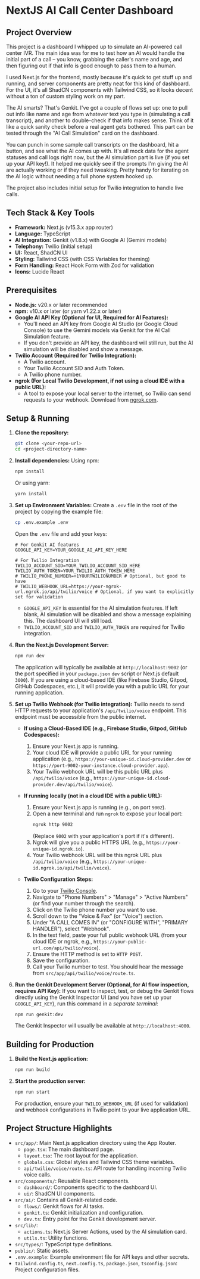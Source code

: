 
# NextJS AI Call Center Dashboard

## Project Overview

This project is a dashboard I whipped up to simulate an AI-powered call center IVR. The main idea was for me to test how an AI would handle the initial part of a call – you know, grabbing the caller's name and age, and then figuring out if that info is good enough to pass them to a human.

I used Next.js for the frontend, mostly because it's quick to get stuff up and running, and server components are pretty neat for this kind of dashboard. For the UI, it's all ShadCN components with Tailwind CSS, so it looks decent without a ton of custom styling work on my part.

The AI smarts? That's Genkit. I've got a couple of flows set up: one to pull out info like name and age from whatever text you type in (simulating a call transcript), and another to double-check if that info makes sense. Think of it like a quick sanity check before a real agent gets bothered. This part can be tested through the "AI Call Simulation" card on the dashboard.

You can punch in some sample call transcripts on the dashboard, hit a button, and see what the AI comes up with. It's all mock data for the agent statuses and call logs right now, but the AI simulation part is live (if you set up your API key!). It helped me quickly see if the prompts I'm giving the AI are actually working or if they need tweaking. Pretty handy for iterating on the AI logic without needing a full phone system hooked up.

The project also includes initial setup for Twilio integration to handle live calls.

## Tech Stack & Key Tools

*   **Framework:** Next.js (v15.3.x app router)
*   **Language:** TypeScript
*   **AI Integration:** Genkit (v1.8.x) with Google AI (Gemini models)
*   **Telephony:** Twilio (initial setup)
*   **UI:** React, ShadCN UI
*   **Styling:** Tailwind CSS (with CSS Variables for theming)
*   **Form Handling:** React Hook Form with Zod for validation
*   **Icons:** Lucide React

## Prerequisites

*   **Node.js:** v20.x or later recommended
*   **npm:** v10.x or later (or yarn v1.22.x or later)
*   **Google AI API Key (Optional for UI, Required for AI Features):**
    *   You'll need an API key from Google AI Studio (or Google Cloud Console) to use the Gemini models via Genkit for the AI Call Simulation feature.
    *   If you don't provide an API key, the dashboard will still run, but the AI simulation will be disabled and show a message.
*   **Twilio Account (Required for Twilio Integration):**
    *   A Twilio account.
    *   Your Twilio Account SID and Auth Token.
    *   A Twilio phone number.
*   **ngrok (For Local Twilio Development, if not using a cloud IDE with a public URL):**
    *   A tool to expose your local server to the internet, so Twilio can send requests to your webhook. Download from [ngrok.com](https://ngrok.com/).

## Setup & Running

1.  **Clone the repository:**
    ```bash
    git clone <your-repo-url>
    cd <project-directory-name>
    ```

2.  **Install dependencies:**
    Using npm:
    ```bash
    npm install
    ```
    Or using yarn:
    ```bash
    yarn install
    ```

3.  **Set up Environment Variables:**
    Create a `.env` file in the root of the project by copying the example file:
    ```bash
    cp .env.example .env
    ```
    Open the `.env` file and add your keys:
    ```env
    # For Genkit AI features
    GOOGLE_API_KEY=YOUR_GOOGLE_AI_API_KEY_HERE

    # For Twilio Integration
    TWILIO_ACCOUNT_SID=YOUR_TWILIO_ACCOUNT_SID_HERE
    TWILIO_AUTH_TOKEN=YOUR_TWILIO_AUTH_TOKEN_HERE
    # TWILIO_PHONE_NUMBER=+1YOURTWILIONUMBER # Optional, but good to have
    # TWILIO_WEBHOOK_URL=https://your-ngrok-url.ngrok.io/api/twilio/voice # Optional, if you want to explicitly set for validation
    ```
    *   `GOOGLE_API_KEY` is essential for the AI simulation features. If left blank, AI simulation will be disabled and show a message explaining this. The dashboard UI will still load.
    *   `TWILIO_ACCOUNT_SID` and `TWILIO_AUTH_TOKEN` are required for Twilio integration.

4.  **Run the Next.js Development Server:**
    ```bash
    npm run dev
    ```
    The application will typically be available at `http://localhost:9002` (or the port specified in your `package.json` `dev` script or Next.js default `3000`).
    If you are using a cloud-based IDE (like Firebase Studio, Gitpod, GitHub Codespaces, etc.), it will provide you with a public URL for your running application.

5.  **Set up Twilio Webhook (for Twilio integration):**
    Twilio needs to send HTTP requests to your application's `/api/twilio/voice` endpoint. This endpoint must be accessible from the public internet.

    *   **If using a Cloud-Based IDE (e.g., Firebase Studio, Gitpod, GitHub Codespaces):**
        1.  Ensure your Next.js app is running.
        2.  Your cloud IDE will provide a public URL for your running application (e.g., `https://your-unique-id.cloud-provider.dev` or `https://port-9002-your-instance.cloud-provider.app`).
        3.  Your Twilio webhook URL will be this public URL plus `/api/twilio/voice` (e.g., `https://your-unique-id.cloud-provider.dev/api/twilio/voice`).

    *   **If running locally (not in a cloud IDE with a public URL):**
        1.  Ensure your Next.js app is running (e.g., on port `9002`).
        2.  Open a new terminal and run `ngrok` to expose your local port:
            ```bash
            ngrok http 9002
            ```
            (Replace `9002` with your application's port if it's different).
        3.  Ngrok will give you a public HTTPS URL (e.g., `https://your-unique-id.ngrok.io`).
        4.  Your Twilio webhook URL will be this ngrok URL plus `/api/twilio/voice` (e.g., `https://your-unique-id.ngrok.io/api/twilio/voice`).

    *   **Twilio Configuration Steps:**
        1.  Go to your [Twilio Console](https://www.twilio.com/console).
        2.  Navigate to "Phone Numbers" > "Manage" > "Active Numbers" (or find your number through the search).
        3.  Click on the Twilio phone number you want to use.
        4.  Scroll down to the "Voice & Fax" (or "Voice") section.
        5.  Under "A CALL COMES IN" (or "CONFIGURE WITH", "PRIMARY HANDLER"), select "Webhook".
        6.  In the text field, paste your full public webhook URL (from your cloud IDE or ngrok, e.g., `https://your-public-url.com/api/twilio/voice`).
        7.  Ensure the HTTP method is set to `HTTP POST`.
        8.  Save the configuration.
        9.  Call your Twilio number to test. You should hear the message from `src/app/api/twilio/voice/route.ts`.

6.  **Run the Genkit Development Server (Optional, for AI flow inspection, requires API Key):**
    If you want to inspect, test, or debug the Genkit flows directly using the Genkit Inspector UI (and you have set up your `GOOGLE_API_KEY`), run this command in a *separate terminal*:
    ```bash
    npm run genkit:dev
    ```
    The Genkit Inspector will usually be available at `http://localhost:4000`.

## Building for Production

1.  **Build the Next.js application:**
    ```bash
    npm run build
    ```

2.  **Start the production server:**
    ```bash
    npm run start
    ```
    For production, ensure your `TWILIO_WEBHOOK_URL` (if used for validation) and webhook configurations in Twilio point to your live application URL.

## Project Structure Highlights

*   `src/app/`: Main Next.js application directory using the App Router.
    *   `page.tsx`: The main dashboard page.
    *   `layout.tsx`: The root layout for the application.
    *   `globals.css`: Global styles and Tailwind CSS theme variables.
    *   `api/twilio/voice/route.ts`: API route for handling incoming Twilio voice calls.
*   `src/components/`: Reusable React components.
    *   `dashboard/`: Components specific to the dashboard UI.
    *   `ui/`: ShadCN UI components.
*   `src/ai/`: Contains all Genkit-related code.
    *   `flows/`: Genkit flows for AI tasks.
    *   `genkit.ts`: Genkit initialization and configuration.
    *   `dev.ts`: Entry point for the Genkit development server.
*   `src/lib/`:
    *   `actions.ts`: Next.js Server Actions, used by the AI simulation card.
    *   `utils.ts`: Utility functions.
*   `src/types/`: TypeScript type definitions.
*   `public/`: Static assets.
*   `.env.example`: Example environment file for API keys and other secrets.
*   `tailwind.config.ts`, `next.config.ts`, `package.json`, `tsconfig.json`: Project configuration files.

    